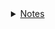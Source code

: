 <div id="content_tree"><details id="https://github.com/hzwdachui/Notes/tree/master/." style="margin-left:3%"><summary><a href="https://github.com/hzwdachui/Notes/tree/master/.">Notes</a></summary><details id="https://github.com/hzwdachui/Notes/tree/master/C" style="margin-left:3%"><summary><a href="https://github.com/hzwdachui/Notes/tree/master/C">C</a></summary><p id="https://github.com/hzwdachui/Notes/blob/master/C/C_notes.md" style="margin-left:3%"><a href="https://github.com/hzwdachui/Notes/blob/master/C/C_notes.md">C_notes.md</a></p><p id="https://github.com/hzwdachui/Notes/blob/master/C/gdb.md" style="margin-left:3%"><a href="https://github.com/hzwdachui/Notes/blob/master/C/gdb.md">gdb.md</a></p><p id="https://github.com/hzwdachui/Notes/blob/master/C/Makefile.md" style="margin-left:3%"><a href="https://github.com/hzwdachui/Notes/blob/master/C/Makefile.md">Makefile.md</a></p><p id="https://github.com/hzwdachui/Notes/blob/master/C/valgrind.md" style="margin-left:3%"><a href="https://github.com/hzwdachui/Notes/blob/master/C/valgrind.md">valgrind.md</a></p></details><p id="https://github.com/hzwdachui/Notes/blob/master/cheatsheet.py" style="margin-left:3%"><a href="https://github.com/hzwdachui/Notes/blob/master/cheatsheet.py">cheatsheet.py</a></p><details id="https://github.com/hzwdachui/Notes/tree/master/Docker" style="margin-left:3%"><summary><a href="https://github.com/hzwdachui/Notes/tree/master/Docker">Docker</a></summary><p id="https://github.com/hzwdachui/Notes/blob/master/Docker/Docker-compose%20部署Flask+celery+MySQL+redis.md" style="margin-left:3%"><a href="https://github.com/hzwdachui/Notes/blob/master/Docker/Docker-compose%20部署Flask+celery+MySQL+redis.md">Docker-compose 部署Flask+celery+MySQL+redis.md</a></p><p id="https://github.com/hzwdachui/Notes/blob/master/Docker/Docker.md" style="margin-left:3%"><a href="https://github.com/hzwdachui/Notes/blob/master/Docker/Docker.md">Docker.md</a></p><p id="https://github.com/hzwdachui/Notes/blob/master/Docker/docker镜像减小一次经历.md" style="margin-left:3%"><a href="https://github.com/hzwdachui/Notes/blob/master/Docker/docker镜像减小一次经历.md">docker镜像减小一次经历.md</a></p></details><p id="https://github.com/hzwdachui/Notes/blob/master/generate_content.py" style="margin-left:3%"><a href="https://github.com/hzwdachui/Notes/blob/master/generate_content.py">generate_content.py</a></p><p id="https://github.com/hzwdachui/Notes/blob/master/generate_content2.py" style="margin-left:3%"><a href="https://github.com/hzwdachui/Notes/blob/master/generate_content2.py">generate_content2.py</a></p><details id="https://github.com/hzwdachui/Notes/tree/master/Java笔记" style="margin-left:3%"><summary><a href="https://github.com/hzwdachui/Notes/tree/master/Java笔记">Java笔记</a></summary><p id="https://github.com/hzwdachui/Notes/blob/master/Java笔记/Java%20Concurrency.md" style="margin-left:3%"><a href="https://github.com/hzwdachui/Notes/blob/master/Java笔记/Java%20Concurrency.md">Java Concurrency.md</a></p><details id="https://github.com/hzwdachui/Notes/tree/master/Java笔记/Java后端面试" style="margin-left:3%"><summary><a href="https://github.com/hzwdachui/Notes/tree/master/Java笔记/Java后端面试">Java后端面试</a></summary><p id="https://github.com/hzwdachui/Notes/blob/master/Java笔记/Java后端面试/Android基础.md" style="margin-left:3%"><a href="https://github.com/hzwdachui/Notes/blob/master/Java笔记/Java后端面试/Android基础.md">Android基础.md</a></p><p id="https://github.com/hzwdachui/Notes/blob/master/Java笔记/Java后端面试/HashTable.md" style="margin-left:3%"><a href="https://github.com/hzwdachui/Notes/blob/master/Java笔记/Java后端面试/HashTable.md">HashTable.md</a></p><p id="https://github.com/hzwdachui/Notes/blob/master/Java笔记/Java后端面试/Java多线程和并发.md" style="margin-left:3%"><a href="https://github.com/hzwdachui/Notes/blob/master/Java笔记/Java后端面试/Java多线程和并发.md">Java多线程和并发.md</a></p><p id="https://github.com/hzwdachui/Notes/blob/master/Java笔记/Java后端面试/JVM.md" style="margin-left:3%"><a href="https://github.com/hzwdachui/Notes/blob/master/Java笔记/Java后端面试/JVM.md">JVM.md</a></p><p id="https://github.com/hzwdachui/Notes/blob/master/Java笔记/Java后端面试/OO.md" style="margin-left:3%"><a href="https://github.com/hzwdachui/Notes/blob/master/Java笔记/Java后端面试/OO.md">OO.md</a></p><p id="https://github.com/hzwdachui/Notes/blob/master/Java笔记/Java后端面试/README.md" style="margin-left:3%"><a href="https://github.com/hzwdachui/Notes/blob/master/Java笔记/Java后端面试/README.md">README.md</a></p><p id="https://github.com/hzwdachui/Notes/blob/master/Java笔记/Java后端面试/Spring.md" style="margin-left:3%"><a href="https://github.com/hzwdachui/Notes/blob/master/Java笔记/Java后端面试/Spring.md">Spring.md</a></p><p id="https://github.com/hzwdachui/Notes/blob/master/Java笔记/Java后端面试/数据库基础.md" style="margin-left:3%"><a href="https://github.com/hzwdachui/Notes/blob/master/Java笔记/Java后端面试/数据库基础.md">数据库基础.md</a></p><p id="https://github.com/hzwdachui/Notes/blob/master/Java笔记/Java后端面试/算法.md" style="margin-left:3%"><a href="https://github.com/hzwdachui/Notes/blob/master/Java笔记/Java后端面试/算法.md">算法.md</a></p><p id="https://github.com/hzwdachui/Notes/blob/master/Java笔记/Java后端面试/计算机网络.md" style="margin-left:3%"><a href="https://github.com/hzwdachui/Notes/blob/master/Java笔记/Java后端面试/计算机网络.md">计算机网络.md</a></p><p id="https://github.com/hzwdachui/Notes/blob/master/Java笔记/Java后端面试/计算机网络OSI七层模型.jpg" style="margin-left:3%"><a href="https://github.com/hzwdachui/Notes/blob/master/Java笔记/Java后端面试/计算机网络OSI七层模型.jpg">计算机网络OSI七层模型.jpg</a></p><p id="https://github.com/hzwdachui/Notes/blob/master/Java笔记/Java后端面试/进程线程通信.md" style="margin-left:3%"><a href="https://github.com/hzwdachui/Notes/blob/master/Java笔记/Java后端面试/进程线程通信.md">进程线程通信.md</a></p></details><details id="https://github.com/hzwdachui/Notes/tree/master/Java笔记/Java并发编程的艺术" style="margin-left:3%"><summary><a href="https://github.com/hzwdachui/Notes/tree/master/Java笔记/Java并发编程的艺术">Java并发编程的艺术</a></summary><p id="https://github.com/hzwdachui/Notes/blob/master/Java笔记/Java并发编程的艺术/Java并发编程的艺术-13个原子操作类.md" style="margin-left:3%"><a href="https://github.com/hzwdachui/Notes/blob/master/Java笔记/Java并发编程的艺术/Java并发编程的艺术-13个原子操作类.md">Java并发编程的艺术-13个原子操作类.md</a></p><p id="https://github.com/hzwdachui/Notes/blob/master/Java笔记/Java并发编程的艺术/Java并发编程的艺术-Executor框架.md" style="margin-left:3%"><a href="https://github.com/hzwdachui/Notes/blob/master/Java笔记/Java并发编程的艺术/Java并发编程的艺术-Executor框架.md">Java并发编程的艺术-Executor框架.md</a></p><p id="https://github.com/hzwdachui/Notes/blob/master/Java笔记/Java并发编程的艺术/Java并发编程的艺术-Java中的并发工具类.md" style="margin-left:3%"><a href="https://github.com/hzwdachui/Notes/blob/master/Java笔记/Java并发编程的艺术/Java并发编程的艺术-Java中的并发工具类.md">Java并发编程的艺术-Java中的并发工具类.md</a></p><p id="https://github.com/hzwdachui/Notes/blob/master/Java笔记/Java并发编程的艺术/Java并发编程的艺术-Java中的线程池.md" style="margin-left:3%"><a href="https://github.com/hzwdachui/Notes/blob/master/Java笔记/Java并发编程的艺术/Java并发编程的艺术-Java中的线程池.md">Java并发编程的艺术-Java中的线程池.md</a></p><p id="https://github.com/hzwdachui/Notes/blob/master/Java笔记/Java并发编程的艺术/Java并发编程的艺术-Java中的锁.md" style="margin-left:3%"><a href="https://github.com/hzwdachui/Notes/blob/master/Java笔记/Java并发编程的艺术/Java并发编程的艺术-Java中的锁.md">Java并发编程的艺术-Java中的锁.md</a></p><p id="https://github.com/hzwdachui/Notes/blob/master/Java笔记/Java并发编程的艺术/Java并发编程的艺术-Java内存模型.md" style="margin-left:3%"><a href="https://github.com/hzwdachui/Notes/blob/master/Java笔记/Java并发编程的艺术/Java并发编程的艺术-Java内存模型.md">Java并发编程的艺术-Java内存模型.md</a></p><p id="https://github.com/hzwdachui/Notes/blob/master/Java笔记/Java并发编程的艺术/Java并发编程的艺术-Java并发容器和框架.md" style="margin-left:3%"><a href="https://github.com/hzwdachui/Notes/blob/master/Java笔记/Java并发编程的艺术/Java并发编程的艺术-Java并发容器和框架.md">Java并发编程的艺术-Java并发容器和框架.md</a></p><p id="https://github.com/hzwdachui/Notes/blob/master/Java笔记/Java并发编程的艺术/Java并发编程的艺术-Java并发机制的底层实现原理.md" style="margin-left:3%"><a href="https://github.com/hzwdachui/Notes/blob/master/Java笔记/Java并发编程的艺术/Java并发编程的艺术-Java并发机制的底层实现原理.md">Java并发编程的艺术-Java并发机制的底层实现原理.md</a></p><p id="https://github.com/hzwdachui/Notes/blob/master/Java笔记/Java并发编程的艺术/Java并发编程的艺术-并发编程的挑战.md" style="margin-left:3%"><a href="https://github.com/hzwdachui/Notes/blob/master/Java笔记/Java并发编程的艺术/Java并发编程的艺术-并发编程的挑战.md">Java并发编程的艺术-并发编程的挑战.md</a></p></details><p id="https://github.com/hzwdachui/Notes/blob/master/Java笔记/Java笔记.md" style="margin-left:3%"><a href="https://github.com/hzwdachui/Notes/blob/master/Java笔记/Java笔记.md">Java笔记.md</a></p><details id="https://github.com/hzwdachui/Notes/tree/master/Java笔记/Spring" style="margin-left:3%"><summary><a href="https://github.com/hzwdachui/Notes/tree/master/Java笔记/Spring">Spring</a></summary><p id="https://github.com/hzwdachui/Notes/blob/master/Java笔记/Spring/Spring.md" style="margin-left:3%"><a href="https://github.com/hzwdachui/Notes/blob/master/Java笔记/Spring/Spring.md">Spring.md</a></p></details></details><details id="https://github.com/hzwdachui/Notes/tree/master/Mysql" style="margin-left:3%"><summary><a href="https://github.com/hzwdachui/Notes/tree/master/Mysql">Mysql</a></summary><p id="https://github.com/hzwdachui/Notes/blob/master/Mysql/MySQL使用笔记.md" style="margin-left:3%"><a href="https://github.com/hzwdachui/Notes/blob/master/Mysql/MySQL使用笔记.md">MySQL使用笔记.md</a></p><p id="https://github.com/hzwdachui/Notes/blob/master/Mysql/MySQL数据库.md" style="margin-left:3%"><a href="https://github.com/hzwdachui/Notes/blob/master/Mysql/MySQL数据库.md">MySQL数据库.md</a></p><p id="https://github.com/hzwdachui/Notes/blob/master/Mysql/sql面试.md" style="margin-left:3%"><a href="https://github.com/hzwdachui/Notes/blob/master/Mysql/sql面试.md">sql面试.md</a></p><p id="https://github.com/hzwdachui/Notes/blob/master/Mysql/删除.png" style="margin-left:3%"><a href="https://github.com/hzwdachui/Notes/blob/master/Mysql/删除.png">删除.png</a></p><p id="https://github.com/hzwdachui/Notes/blob/master/Mysql/插入.png" style="margin-left:3%"><a href="https://github.com/hzwdachui/Notes/blob/master/Mysql/插入.png">插入.png</a></p><p id="https://github.com/hzwdachui/Notes/blob/master/Mysql/数据库增量任务.md" style="margin-left:3%"><a href="https://github.com/hzwdachui/Notes/blob/master/Mysql/数据库增量任务.md">数据库增量任务.md</a></p><p id="https://github.com/hzwdachui/Notes/blob/master/Mysql/数据库查询优化.md" style="margin-left:3%"><a href="https://github.com/hzwdachui/Notes/blob/master/Mysql/数据库查询优化.md">数据库查询优化.md</a></p><p id="https://github.com/hzwdachui/Notes/blob/master/Mysql/补充知识点.md" style="margin-left:3%"><a href="https://github.com/hzwdachui/Notes/blob/master/Mysql/补充知识点.md">补充知识点.md</a></p></details><details id="https://github.com/hzwdachui/Notes/tree/master/Nodemcu" style="margin-left:3%"><summary><a href="https://github.com/hzwdachui/Notes/tree/master/Nodemcu">Nodemcu</a></summary><p id="https://github.com/hzwdachui/Notes/blob/master/Nodemcu/Keypad.png" style="margin-left:3%"><a href="https://github.com/hzwdachui/Notes/blob/master/Nodemcu/Keypad.png">Keypad.png</a></p><p id="https://github.com/hzwdachui/Notes/blob/master/Nodemcu/Keypad_ESP8266_Steckplatine.png" style="margin-left:3%"><a href="https://github.com/hzwdachui/Notes/blob/master/Nodemcu/Keypad_ESP8266_Steckplatine.png">Keypad_ESP8266_Steckplatine.png</a></p><p id="https://github.com/hzwdachui/Notes/blob/master/Nodemcu/NodeMCU%20GPIOs.png" style="margin-left:3%"><a href="https://github.com/hzwdachui/Notes/blob/master/Nodemcu/NodeMCU%20GPIOs.png">NodeMCU GPIOs.png</a></p><p id="https://github.com/hzwdachui/Notes/blob/master/Nodemcu/Nodemcu%20http%20server.md" style="margin-left:3%"><a href="https://github.com/hzwdachui/Notes/blob/master/Nodemcu/Nodemcu%20http%20server.md">Nodemcu http server.md</a></p><p id="https://github.com/hzwdachui/Notes/blob/master/Nodemcu/Nodemcu%20使用Arduino%20IDE运行示例程序.md" style="margin-left:3%"><a href="https://github.com/hzwdachui/Notes/blob/master/Nodemcu/Nodemcu%20使用Arduino%20IDE运行示例程序.md">Nodemcu 使用Arduino IDE运行示例程序.md</a></p><p id="https://github.com/hzwdachui/Notes/blob/master/Nodemcu/Nodemcu数字键盘.md" style="margin-left:3%"><a href="https://github.com/hzwdachui/Notes/blob/master/Nodemcu/Nodemcu数字键盘.md">Nodemcu数字键盘.md</a></p><p id="https://github.com/hzwdachui/Notes/blob/master/Nodemcu/Nodemcu通讯.md" style="margin-left:3%"><a href="https://github.com/hzwdachui/Notes/blob/master/Nodemcu/Nodemcu通讯.md">Nodemcu通讯.md</a></p><p id="https://github.com/hzwdachui/Notes/blob/master/Nodemcu/result.png" style="margin-left:3%"><a href="https://github.com/hzwdachui/Notes/blob/master/Nodemcu/result.png">result.png</a></p></details><details id="https://github.com/hzwdachui/Notes/tree/master/Pyhton笔记" style="margin-left:3%"><summary><a href="https://github.com/hzwdachui/Notes/tree/master/Pyhton笔记">Pyhton笔记</a></summary><p id="https://github.com/hzwdachui/Notes/blob/master/Pyhton笔记/json_mysql_python.md" style="margin-left:3%"><a href="https://github.com/hzwdachui/Notes/blob/master/Pyhton笔记/json_mysql_python.md">json_mysql_python.md</a></p><p id="https://github.com/hzwdachui/Notes/blob/master/Pyhton笔记/python_request.md" style="margin-left:3%"><a href="https://github.com/hzwdachui/Notes/blob/master/Pyhton笔记/python_request.md">python_request.md</a></p><p id="https://github.com/hzwdachui/Notes/blob/master/Pyhton笔记/python入门笔记.md" style="margin-left:3%"><a href="https://github.com/hzwdachui/Notes/blob/master/Pyhton笔记/python入门笔记.md">python入门笔记.md</a></p><p id="https://github.com/hzwdachui/Notes/blob/master/Pyhton笔记/python图片.md" style="margin-left:3%"><a href="https://github.com/hzwdachui/Notes/blob/master/Pyhton笔记/python图片.md">python图片.md</a></p><p id="https://github.com/hzwdachui/Notes/blob/master/Pyhton笔记/python编译.md" style="margin-left:3%"><a href="https://github.com/hzwdachui/Notes/blob/master/Pyhton笔记/python编译.md">python编译.md</a></p><p id="https://github.com/hzwdachui/Notes/blob/master/Pyhton笔记/pytorch_jit.md" style="margin-left:3%"><a href="https://github.com/hzwdachui/Notes/blob/master/Pyhton笔记/pytorch_jit.md">pytorch_jit.md</a></p><p id="https://github.com/hzwdachui/Notes/blob/master/Pyhton笔记/virtualenv.md" style="margin-left:3%"><a href="https://github.com/hzwdachui/Notes/blob/master/Pyhton笔记/virtualenv.md">virtualenv.md</a></p></details><details id="https://github.com/hzwdachui/Notes/tree/master/React" style="margin-left:3%"><summary><a href="https://github.com/hzwdachui/Notes/tree/master/React">React</a></summary><p id="https://github.com/hzwdachui/Notes/blob/master/React/flux.png" style="margin-left:3%"><a href="https://github.com/hzwdachui/Notes/blob/master/React/flux.png">flux.png</a></p><p id="https://github.com/hzwdachui/Notes/blob/master/React/React%20Cheetsheet.md" style="margin-left:3%"><a href="https://github.com/hzwdachui/Notes/blob/master/React/React%20Cheetsheet.md">React Cheetsheet.md</a></p><p id="https://github.com/hzwdachui/Notes/blob/master/React/微信截图_20200317173759.png" style="margin-left:3%"><a href="https://github.com/hzwdachui/Notes/blob/master/React/微信截图_20200317173759.png">微信截图_20200317173759.png</a></p></details><p id="https://github.com/hzwdachui/Notes/blob/master/README.md" style="margin-left:3%"><a href="https://github.com/hzwdachui/Notes/blob/master/README.md">README.md</a></p><details id="https://github.com/hzwdachui/Notes/tree/master/Redis" style="margin-left:3%"><summary><a href="https://github.com/hzwdachui/Notes/tree/master/Redis">Redis</a></summary><p id="https://github.com/hzwdachui/Notes/blob/master/Redis/redis_notes.md" style="margin-left:3%"><a href="https://github.com/hzwdachui/Notes/blob/master/Redis/redis_notes.md">redis_notes.md</a></p><p id="https://github.com/hzwdachui/Notes/blob/master/Redis/缓存穿透击穿雪崩.md" style="margin-left:3%"><a href="https://github.com/hzwdachui/Notes/blob/master/Redis/缓存穿透击穿雪崩.md">缓存穿透击穿雪崩.md</a></p></details><p id="https://github.com/hzwdachui/Notes/blob/master/stdio.py" style="margin-left:3%"><a href="https://github.com/hzwdachui/Notes/blob/master/stdio.py">stdio.py</a></p><details id="https://github.com/hzwdachui/Notes/tree/master/test" style="margin-left:3%"><summary><a href="https://github.com/hzwdachui/Notes/tree/master/test">test</a></summary><p id="https://github.com/hzwdachui/Notes/blob/master/test/generate_content2.py" style="margin-left:3%"><a href="https://github.com/hzwdachui/Notes/blob/master/test/generate_content2.py">generate_content2.py</a></p><details id="https://github.com/hzwdachui/Notes/tree/master/test/test1_1" style="margin-left:3%"><summary><a href="https://github.com/hzwdachui/Notes/tree/master/test/test1_1">test1_1</a></summary><p id="https://github.com/hzwdachui/Notes/blob/master/test/test1_1/test_1_1.py" style="margin-left:3%"><a href="https://github.com/hzwdachui/Notes/blob/master/test/test1_1/test_1_1.py">test_1_1.py</a></p></details><details id="https://github.com/hzwdachui/Notes/tree/master/test/test1_2" style="margin-left:3%"><summary><a href="https://github.com/hzwdachui/Notes/tree/master/test/test1_2">test1_2</a></summary></details></details><details id="https://github.com/hzwdachui/Notes/tree/master/WebApp" style="margin-left:3%"><summary><a href="https://github.com/hzwdachui/Notes/tree/master/WebApp">WebApp</a></summary><p id="https://github.com/hzwdachui/Notes/blob/master/WebApp/Ajax笔记.md" style="margin-left:3%"><a href="https://github.com/hzwdachui/Notes/blob/master/WebApp/Ajax笔记.md">Ajax笔记.md</a></p><p id="https://github.com/hzwdachui/Notes/blob/master/WebApp/celery.md" style="margin-left:3%"><a href="https://github.com/hzwdachui/Notes/blob/master/WebApp/celery.md">celery.md</a></p><p id="https://github.com/hzwdachui/Notes/blob/master/WebApp/Flask_App.md" style="margin-left:3%"><a href="https://github.com/hzwdachui/Notes/blob/master/WebApp/Flask_App.md">Flask_App.md</a></p><p id="https://github.com/hzwdachui/Notes/blob/master/WebApp/From表单.md" style="margin-left:3%"><a href="https://github.com/hzwdachui/Notes/blob/master/WebApp/From表单.md">From表单.md</a></p><p id="https://github.com/hzwdachui/Notes/blob/master/WebApp/Gem安装.md" style="margin-left:3%"><a href="https://github.com/hzwdachui/Notes/blob/master/WebApp/Gem安装.md">Gem安装.md</a></p><p id="https://github.com/hzwdachui/Notes/blob/master/WebApp/React_Cheetsheet.md" style="margin-left:3%"><a href="https://github.com/hzwdachui/Notes/blob/master/WebApp/React_Cheetsheet.md">React_Cheetsheet.md</a></p><p id="https://github.com/hzwdachui/Notes/blob/master/WebApp/RESTful_API.md" style="margin-left:3%"><a href="https://github.com/hzwdachui/Notes/blob/master/WebApp/RESTful_API.md">RESTful_API.md</a></p><details id="https://github.com/hzwdachui/Notes/tree/master/WebApp/Webcam" style="margin-left:3%"><summary><a href="https://github.com/hzwdachui/Notes/tree/master/WebApp/Webcam">Webcam</a></summary><p id="https://github.com/hzwdachui/Notes/blob/master/WebApp/Webcam/test.html" style="margin-left:3%"><a href="https://github.com/hzwdachui/Notes/blob/master/WebApp/Webcam/test.html">test.html</a></p><p id="https://github.com/hzwdachui/Notes/blob/master/WebApp/Webcam/webcam.html" style="margin-left:3%"><a href="https://github.com/hzwdachui/Notes/blob/master/WebApp/Webcam/webcam.html">webcam.html</a></p><p id="https://github.com/hzwdachui/Notes/blob/master/WebApp/Webcam/webcam.js" style="margin-left:3%"><a href="https://github.com/hzwdachui/Notes/blob/master/WebApp/Webcam/webcam.js">webcam.js</a></p></details><p id="https://github.com/hzwdachui/Notes/blob/master/WebApp/wsgi.md" style="margin-left:3%"><a href="https://github.com/hzwdachui/Notes/blob/master/WebApp/wsgi.md">wsgi.md</a></p><p id="https://github.com/hzwdachui/Notes/blob/master/WebApp/微服务.md" style="margin-left:3%"><a href="https://github.com/hzwdachui/Notes/blob/master/WebApp/微服务.md">微服务.md</a></p><p id="https://github.com/hzwdachui/Notes/blob/master/WebApp/微服务架构.md" style="margin-left:3%"><a href="https://github.com/hzwdachui/Notes/blob/master/WebApp/微服务架构.md">微服务架构.md</a></p></details><details id="https://github.com/hzwdachui/Notes/tree/master/工具" style="margin-left:3%"><summary><a href="https://github.com/hzwdachui/Notes/tree/master/工具">工具</a></summary><details id="https://github.com/hzwdachui/Notes/tree/master/工具/Git" style="margin-left:3%"><summary><a href="https://github.com/hzwdachui/Notes/tree/master/工具/Git">Git</a></summary><p id="https://github.com/hzwdachui/Notes/blob/master/工具/Git/git.md" style="margin-left:3%"><a href="https://github.com/hzwdachui/Notes/blob/master/工具/Git/git.md">git.md</a></p><p id="https://github.com/hzwdachui/Notes/blob/master/工具/Git/github_page.md" style="margin-left:3%"><a href="https://github.com/hzwdachui/Notes/blob/master/工具/Git/github_page.md">github_page.md</a></p><p id="https://github.com/hzwdachui/Notes/blob/master/工具/Git/uploadToGithub.md" style="margin-left:3%"><a href="https://github.com/hzwdachui/Notes/blob/master/工具/Git/uploadToGithub.md">uploadToGithub.md</a></p></details><p id="https://github.com/hzwdachui/Notes/blob/master/工具/markdownpad2配置.md" style="margin-left:3%"><a href="https://github.com/hzwdachui/Notes/blob/master/工具/markdownpad2配置.md">markdownpad2配置.md</a></p><p id="https://github.com/hzwdachui/Notes/blob/master/工具/折腾wsl.md" style="margin-left:3%"><a href="https://github.com/hzwdachui/Notes/blob/master/工具/折腾wsl.md">折腾wsl.md</a></p><p id="https://github.com/hzwdachui/Notes/blob/master/工具/推荐Typora_渲染效果比markdownpad好" style="margin-left:3%"><a href="https://github.com/hzwdachui/Notes/blob/master/工具/推荐Typora_渲染效果比markdownpad好">推荐Typora_渲染效果比markdownpad好</a></p><details id="https://github.com/hzwdachui/Notes/tree/master/工具/编辑器" style="margin-left:3%"><summary><a href="https://github.com/hzwdachui/Notes/tree/master/工具/编辑器">编辑器</a></summary><p id="https://github.com/hzwdachui/Notes/blob/master/工具/编辑器/Emacs学习.md" style="margin-left:3%"><a href="https://github.com/hzwdachui/Notes/blob/master/工具/编辑器/Emacs学习.md">Emacs学习.md</a></p><p id="https://github.com/hzwdachui/Notes/blob/master/工具/编辑器/pychram远程开发.md" style="margin-left:3%"><a href="https://github.com/hzwdachui/Notes/blob/master/工具/编辑器/pychram远程开发.md">pychram远程开发.md</a></p></details></details><details id="https://github.com/hzwdachui/Notes/tree/master/未填坑" style="margin-left:3%"><summary><a href="https://github.com/hzwdachui/Notes/tree/master/未填坑">未填坑</a></summary><p id="https://github.com/hzwdachui/Notes/blob/master/未填坑/FreeRTOS.md" style="margin-left:3%"><a href="https://github.com/hzwdachui/Notes/blob/master/未填坑/FreeRTOS.md">FreeRTOS.md</a></p><p id="https://github.com/hzwdachui/Notes/blob/master/未填坑/go入门.md" style="margin-left:3%"><a href="https://github.com/hzwdachui/Notes/blob/master/未填坑/go入门.md">go入门.md</a></p><p id="https://github.com/hzwdachui/Notes/blob/master/未填坑/杂.md" style="margin-left:3%"><a href="https://github.com/hzwdachui/Notes/blob/master/未填坑/杂.md">杂.md</a></p><p id="https://github.com/hzwdachui/Notes/blob/master/未填坑/测试.md" style="margin-left:3%"><a href="https://github.com/hzwdachui/Notes/blob/master/未填坑/测试.md">测试.md</a></p></details><details id="https://github.com/hzwdachui/Notes/tree/master/树莓派" style="margin-left:3%"><summary><a href="https://github.com/hzwdachui/Notes/tree/master/树莓派">树莓派</a></summary><p id="https://github.com/hzwdachui/Notes/blob/master/树莓派/折腾树莓派.md" style="margin-left:3%"><a href="https://github.com/hzwdachui/Notes/blob/master/树莓派/折腾树莓派.md">折腾树莓派.md</a></p></details><details id="https://github.com/hzwdachui/Notes/tree/master/计算机基础" style="margin-left:3%"><summary><a href="https://github.com/hzwdachui/Notes/tree/master/计算机基础">计算机基础</a></summary><p id="https://github.com/hzwdachui/Notes/blob/master/计算机基础/HTTP(S)协议.md" style="margin-left:3%"><a href="https://github.com/hzwdachui/Notes/blob/master/计算机基础/HTTP(S)协议.md">HTTP(S)协议.md</a></p><p id="https://github.com/hzwdachui/Notes/blob/master/计算机基础/Introducing%20ARM%20assembly%20language.md" style="margin-left:3%"><a href="https://github.com/hzwdachui/Notes/blob/master/计算机基础/Introducing%20ARM%20assembly%20language.md">Introducing ARM assembly language.md</a></p><p id="https://github.com/hzwdachui/Notes/blob/master/计算机基础/Linux%20IPC.md" style="margin-left:3%"><a href="https://github.com/hzwdachui/Notes/blob/master/计算机基础/Linux%20IPC.md">Linux IPC.md</a></p><p id="https://github.com/hzwdachui/Notes/blob/master/计算机基础/LinuxC++.md" style="margin-left:3%"><a href="https://github.com/hzwdachui/Notes/blob/master/计算机基础/LinuxC++.md">LinuxC++.md</a></p><p id="https://github.com/hzwdachui/Notes/blob/master/计算机基础/LRU.md" style="margin-left:3%"><a href="https://github.com/hzwdachui/Notes/blob/master/计算机基础/LRU.md">LRU.md</a></p><p id="https://github.com/hzwdachui/Notes/blob/master/计算机基础/LRU等.md" style="margin-left:3%"><a href="https://github.com/hzwdachui/Notes/blob/master/计算机基础/LRU等.md">LRU等.md</a></p><details id="https://github.com/hzwdachui/Notes/tree/master/计算机基础/OS" style="margin-left:3%"><summary><a href="https://github.com/hzwdachui/Notes/tree/master/计算机基础/OS">OS</a></summary><p id="https://github.com/hzwdachui/Notes/blob/master/计算机基础/OS/IO多路复用.md" style="margin-left:3%"><a href="https://github.com/hzwdachui/Notes/blob/master/计算机基础/OS/IO多路复用.md">IO多路复用.md</a></p><p id="https://github.com/hzwdachui/Notes/blob/master/计算机基础/OS/socket.md" style="margin-left:3%"><a href="https://github.com/hzwdachui/Notes/blob/master/计算机基础/OS/socket.md">socket.md</a></p><p id="https://github.com/hzwdachui/Notes/blob/master/计算机基础/OS/信号量管程和同步.md" style="margin-left:3%"><a href="https://github.com/hzwdachui/Notes/blob/master/计算机基础/OS/信号量管程和同步.md">信号量管程和同步.md</a></p><details id="https://github.com/hzwdachui/Notes/tree/master/计算机基础/OS/清华os笔记" style="margin-left:3%"><summary><a href="https://github.com/hzwdachui/Notes/tree/master/计算机基础/OS/清华os笔记">清华os笔记</a></summary><p id="https://github.com/hzwdachui/Notes/blob/master/计算机基础/OS/清华os笔记/10信号量和管程.md" style="margin-left:3%"><a href="https://github.com/hzwdachui/Notes/blob/master/计算机基础/OS/清华os笔记/10信号量和管程.md">10信号量和管程.md</a></p><p id="https://github.com/hzwdachui/Notes/blob/master/计算机基础/OS/清华os笔记/11死锁.md" style="margin-left:3%"><a href="https://github.com/hzwdachui/Notes/blob/master/计算机基础/OS/清华os笔记/11死锁.md">11死锁.md</a></p><p id="https://github.com/hzwdachui/Notes/blob/master/计算机基础/OS/清华os笔记/11补充IPC.md" style="margin-left:3%"><a href="https://github.com/hzwdachui/Notes/blob/master/计算机基础/OS/清华os笔记/11补充IPC.md">11补充IPC.md</a></p><p id="https://github.com/hzwdachui/Notes/blob/master/计算机基础/OS/清华os笔记/12文件系统.md" style="margin-left:3%"><a href="https://github.com/hzwdachui/Notes/blob/master/计算机基础/OS/清华os笔记/12文件系统.md">12文件系统.md</a></p><p id="https://github.com/hzwdachui/Notes/blob/master/计算机基础/OS/清华os笔记/3456内存.md" style="margin-left:3%"><a href="https://github.com/hzwdachui/Notes/blob/master/计算机基础/OS/清华os笔记/3456内存.md">3456内存.md</a></p><p id="https://github.com/hzwdachui/Notes/blob/master/计算机基础/OS/清华os笔记/34物理内存管理.md" style="margin-left:3%"><a href="https://github.com/hzwdachui/Notes/blob/master/计算机基础/OS/清华os笔记/34物理内存管理.md">34物理内存管理.md</a></p><p id="https://github.com/hzwdachui/Notes/blob/master/计算机基础/OS/清华os笔记/56虚拟内存.md" style="margin-left:3%"><a href="https://github.com/hzwdachui/Notes/blob/master/计算机基础/OS/清华os笔记/56虚拟内存.md">56虚拟内存.md</a></p><p id="https://github.com/hzwdachui/Notes/blob/master/计算机基础/OS/清华os笔记/7进程管理.md" style="margin-left:3%"><a href="https://github.com/hzwdachui/Notes/blob/master/计算机基础/OS/清华os笔记/7进程管理.md">7进程管理.md</a></p><p id="https://github.com/hzwdachui/Notes/blob/master/计算机基础/OS/清华os笔记/9同步.md" style="margin-left:3%"><a href="https://github.com/hzwdachui/Notes/blob/master/计算机基础/OS/清华os笔记/9同步.md">9同步.md</a></p><p id="https://github.com/hzwdachui/Notes/blob/master/计算机基础/OS/清华os笔记/folk()1.png" style="margin-left:3%"><a href="https://github.com/hzwdachui/Notes/blob/master/计算机基础/OS/清华os笔记/folk()1.png">folk()1.png</a></p><p id="https://github.com/hzwdachui/Notes/blob/master/计算机基础/OS/清华os笔记/folk()2.png" style="margin-left:3%"><a href="https://github.com/hzwdachui/Notes/blob/master/计算机基础/OS/清华os笔记/folk()2.png">folk()2.png</a></p><p id="https://github.com/hzwdachui/Notes/blob/master/计算机基础/OS/清华os笔记/lec17-第十七讲%20同步互斥.pptx" style="margin-left:3%"><a href="https://github.com/hzwdachui/Notes/blob/master/计算机基础/OS/清华os笔记/lec17-第十七讲%20同步互斥.pptx">lec17-第十七讲 同步互斥.pptx</a></p><p id="https://github.com/hzwdachui/Notes/blob/master/计算机基础/OS/清华os笔记/lec18-第十八讲%20信号量和管程-1.pptx" style="margin-left:3%"><a href="https://github.com/hzwdachui/Notes/blob/master/计算机基础/OS/清华os笔记/lec18-第十八讲%20信号量和管程-1.pptx">lec18-第十八讲 信号量和管程-1.pptx</a></p><p id="https://github.com/hzwdachui/Notes/blob/master/计算机基础/OS/清华os笔记/lec5-第五讲%20物理内存管理%20%20连续内存分配-chy1.pptx" style="margin-left:3%"><a href="https://github.com/hzwdachui/Notes/blob/master/计算机基础/OS/清华os笔记/lec5-第五讲%20物理内存管理%20%20连续内存分配-chy1.pptx">lec5-第五讲 物理内存管理  连续内存分配-chy1.pptx</a></p><p id="https://github.com/hzwdachui/Notes/blob/master/计算机基础/OS/清华os笔记/lec6-第六讲%20物理内存管理%20%20非连续内存分配-1.pptx" style="margin-left:3%"><a href="https://github.com/hzwdachui/Notes/blob/master/计算机基础/OS/清华os笔记/lec6-第六讲%20物理内存管理%20%20非连续内存分配-1.pptx">lec6-第六讲 物理内存管理  非连续内存分配-1.pptx</a></p><p id="https://github.com/hzwdachui/Notes/blob/master/计算机基础/OS/清华os笔记/lec7-第七讲%20实验二%20物理内存管理.pptx" style="margin-left:3%"><a href="https://github.com/hzwdachui/Notes/blob/master/计算机基础/OS/清华os笔记/lec7-第七讲%20实验二%20物理内存管理.pptx">lec7-第七讲 实验二 物理内存管理.pptx</a></p><p id="https://github.com/hzwdachui/Notes/blob/master/计算机基础/OS/清华os笔记/查询页表.jpg" style="margin-left:3%"><a href="https://github.com/hzwdachui/Notes/blob/master/计算机基础/OS/清华os笔记/查询页表.jpg">查询页表.jpg</a></p><p id="https://github.com/hzwdachui/Notes/blob/master/计算机基础/OS/清华os笔记/段地址空间.png" style="margin-left:3%"><a href="https://github.com/hzwdachui/Notes/blob/master/计算机基础/OS/清华os笔记/段地址空间.png">段地址空间.png</a></p><p id="https://github.com/hzwdachui/Notes/blob/master/计算机基础/OS/清华os笔记/消息队列.png" style="margin-left:3%"><a href="https://github.com/hzwdachui/Notes/blob/master/计算机基础/OS/清华os笔记/消息队列.png">消息队列.png</a></p><p id="https://github.com/hzwdachui/Notes/blob/master/计算机基础/OS/清华os笔记/管道.png" style="margin-left:3%"><a href="https://github.com/hzwdachui/Notes/blob/master/计算机基础/OS/清华os笔记/管道.png">管道.png</a></p><p id="https://github.com/hzwdachui/Notes/blob/master/计算机基础/OS/清华os笔记/虚拟文件系统.jpg" style="margin-left:3%"><a href="https://github.com/hzwdachui/Notes/blob/master/计算机基础/OS/清华os笔记/虚拟文件系统.jpg">虚拟文件系统.jpg</a></p><p id="https://github.com/hzwdachui/Notes/blob/master/计算机基础/OS/清华os笔记/进程状态.png" style="margin-left:3%"><a href="https://github.com/hzwdachui/Notes/blob/master/计算机基础/OS/清华os笔记/进程状态.png">进程状态.png</a></p></details><p id="https://github.com/hzwdachui/Notes/blob/master/计算机基础/OS/线程池.md" style="margin-left:3%"><a href="https://github.com/hzwdachui/Notes/blob/master/计算机基础/OS/线程池.md">线程池.md</a></p><p id="https://github.com/hzwdachui/Notes/blob/master/计算机基础/OS/进程线程协程.md" style="margin-left:3%"><a href="https://github.com/hzwdachui/Notes/blob/master/计算机基础/OS/进程线程协程.md">进程线程协程.md</a></p></details><p id="https://github.com/hzwdachui/Notes/blob/master/计算机基础/POSIX.md" style="margin-left:3%"><a href="https://github.com/hzwdachui/Notes/blob/master/计算机基础/POSIX.md">POSIX.md</a></p><details id="https://github.com/hzwdachui/Notes/tree/master/计算机基础/数据结构" style="margin-left:3%"><summary><a href="https://github.com/hzwdachui/Notes/tree/master/计算机基础/数据结构">数据结构</a></summary><p id="https://github.com/hzwdachui/Notes/blob/master/计算机基础/数据结构/C++%20Containers.md" style="margin-left:3%"><a href="https://github.com/hzwdachui/Notes/blob/master/计算机基础/数据结构/C++%20Containers.md">C++ Containers.md</a></p><p id="https://github.com/hzwdachui/Notes/blob/master/计算机基础/数据结构/HashTable.md" style="margin-left:3%"><a href="https://github.com/hzwdachui/Notes/blob/master/计算机基础/数据结构/HashTable.md">HashTable.md</a></p><p id="https://github.com/hzwdachui/Notes/blob/master/计算机基础/数据结构/树.md" style="margin-left:3%"><a href="https://github.com/hzwdachui/Notes/blob/master/计算机基础/数据结构/树.md">树.md</a></p></details></details><details id="https://github.com/hzwdachui/Notes/tree/master/设计模式" style="margin-left:3%"><summary><a href="https://github.com/hzwdachui/Notes/tree/master/设计模式">设计模式</a></summary><p id="https://github.com/hzwdachui/Notes/blob/master/设计模式/设计模式.md" style="margin-left:3%"><a href="https://github.com/hzwdachui/Notes/blob/master/设计模式/设计模式.md">设计模式.md</a></p></details><details id="https://github.com/hzwdachui/Notes/tree/master/运维" style="margin-left:3%"><summary><a href="https://github.com/hzwdachui/Notes/tree/master/运维">运维</a></summary><p id="https://github.com/hzwdachui/Notes/blob/master/运维/cron_notes.md" style="margin-left:3%"><a href="https://github.com/hzwdachui/Notes/blob/master/运维/cron_notes.md">cron_notes.md</a></p><p id="https://github.com/hzwdachui/Notes/blob/master/运维/Linux_Command_Notes.md" style="margin-left:3%"><a href="https://github.com/hzwdachui/Notes/blob/master/运维/Linux_Command_Notes.md">Linux_Command_Notes.md</a></p><p id="https://github.com/hzwdachui/Notes/blob/master/运维/Linux命令.md" style="margin-left:3%"><a href="https://github.com/hzwdachui/Notes/blob/master/运维/Linux命令.md">Linux命令.md</a></p><p id="https://github.com/hzwdachui/Notes/blob/master/运维/screenm命令.md" style="margin-left:3%"><a href="https://github.com/hzwdachui/Notes/blob/master/运维/screenm命令.md">screenm命令.md</a></p><p id="https://github.com/hzwdachui/Notes/blob/master/运维/shell文件的写法.md" style="margin-left:3%"><a href="https://github.com/hzwdachui/Notes/blob/master/运维/shell文件的写法.md">shell文件的写法.md</a></p><p id="https://github.com/hzwdachui/Notes/blob/master/运维/windows_ssh.md" style="margin-left:3%"><a href="https://github.com/hzwdachui/Notes/blob/master/运维/windows_ssh.md">windows_ssh.md</a></p></details><details id="https://github.com/hzwdachui/Notes/tree/master/题目笔记" style="margin-left:3%"><summary><a href="https://github.com/hzwdachui/Notes/tree/master/题目笔记">题目笔记</a></summary><details id="https://github.com/hzwdachui/Notes/tree/master/题目笔记/BFS" style="margin-left:3%"><summary><a href="https://github.com/hzwdachui/Notes/tree/master/题目笔记/BFS">BFS</a></summary><p id="https://github.com/hzwdachui/Notes/blob/master/题目笔记/BFS/BFS应用题.md" style="margin-left:3%"><a href="https://github.com/hzwdachui/Notes/blob/master/题目笔记/BFS/BFS应用题.md">BFS应用题.md</a></p><p id="https://github.com/hzwdachui/Notes/blob/master/题目笔记/BFS/TopSort.md" style="margin-left:3%"><a href="https://github.com/hzwdachui/Notes/blob/master/题目笔记/BFS/TopSort.md">TopSort.md</a></p><p id="https://github.com/hzwdachui/Notes/blob/master/题目笔记/BFS/岛屿.md" style="margin-left:3%"><a href="https://github.com/hzwdachui/Notes/blob/master/题目笔记/BFS/岛屿.md">岛屿.md</a></p></details><details id="https://github.com/hzwdachui/Notes/tree/master/题目笔记/Binary_tree" style="margin-left:3%"><summary><a href="https://github.com/hzwdachui/Notes/tree/master/题目笔记/Binary_tree">Binary_tree</a></summary><p id="https://github.com/hzwdachui/Notes/blob/master/题目笔记/Binary_tree/二叉搜索.md" style="margin-left:3%"><a href="https://github.com/hzwdachui/Notes/blob/master/题目笔记/Binary_tree/二叉搜索.md">二叉搜索.md</a></p><p id="https://github.com/hzwdachui/Notes/blob/master/题目笔记/Binary_tree/二叉树.md" style="margin-left:3%"><a href="https://github.com/hzwdachui/Notes/blob/master/题目笔记/Binary_tree/二叉树.md">二叉树.md</a></p><p id="https://github.com/hzwdachui/Notes/blob/master/题目笔记/Binary_tree/二叉树翻转.md" style="margin-left:3%"><a href="https://github.com/hzwdachui/Notes/blob/master/题目笔记/Binary_tree/二叉树翻转.md">二叉树翻转.md</a></p><p id="https://github.com/hzwdachui/Notes/blob/master/题目笔记/Binary_tree/二叉树遍历.md" style="margin-left:3%"><a href="https://github.com/hzwdachui/Notes/blob/master/题目笔记/Binary_tree/二叉树遍历.md">二叉树遍历.md</a></p><p id="https://github.com/hzwdachui/Notes/blob/master/题目笔记/Binary_tree/最近公共祖先LCA.md" style="margin-left:3%"><a href="https://github.com/hzwdachui/Notes/blob/master/题目笔记/Binary_tree/最近公共祖先LCA.md">最近公共祖先LCA.md</a></p></details><details id="https://github.com/hzwdachui/Notes/tree/master/题目笔记/DFS" style="margin-left:3%"><summary><a href="https://github.com/hzwdachui/Notes/tree/master/题目笔记/DFS">DFS</a></summary><p id="https://github.com/hzwdachui/Notes/blob/master/题目笔记/DFS/DFS.md" style="margin-left:3%"><a href="https://github.com/hzwdachui/Notes/blob/master/题目笔记/DFS/DFS.md">DFS.md</a></p></details><p id="https://github.com/hzwdachui/Notes/blob/master/题目笔记/drawlintcodetree.py" style="margin-left:3%"><a href="https://github.com/hzwdachui/Notes/blob/master/题目笔记/drawlintcodetree.py">drawlintcodetree.py</a></p><p id="https://github.com/hzwdachui/Notes/blob/master/题目笔记/future.md" style="margin-left:3%"><a href="https://github.com/hzwdachui/Notes/blob/master/题目笔记/future.md">future.md</a></p><details id="https://github.com/hzwdachui/Notes/tree/master/题目笔记/Heap_and_Hash" style="margin-left:3%"><summary><a href="https://github.com/hzwdachui/Notes/tree/master/题目笔记/Heap_and_Hash">Heap_and_Hash</a></summary><p id="https://github.com/hzwdachui/Notes/blob/master/题目笔记/Heap_and_Hash/priorityqueue.md" style="margin-left:3%"><a href="https://github.com/hzwdachui/Notes/blob/master/题目笔记/Heap_and_Hash/priorityqueue.md">priorityqueue.md</a></p><p id="https://github.com/hzwdachui/Notes/blob/master/题目笔记/Heap_and_Hash/堆化.md" style="margin-left:3%"><a href="https://github.com/hzwdachui/Notes/blob/master/题目笔记/Heap_and_Hash/堆化.md">堆化.md</a></p><p id="https://github.com/hzwdachui/Notes/blob/master/题目笔记/Heap_and_Hash/队列和栈互换.md" style="margin-left:3%"><a href="https://github.com/hzwdachui/Notes/blob/master/题目笔记/Heap_and_Hash/队列和栈互换.md">队列和栈互换.md</a></p></details><p id="https://github.com/hzwdachui/Notes/blob/master/题目笔记/print.md" style="margin-left:3%"><a href="https://github.com/hzwdachui/Notes/blob/master/题目笔记/print.md">print.md</a></p><p id="https://github.com/hzwdachui/Notes/blob/master/题目笔记/python_collections.md" style="margin-left:3%"><a href="https://github.com/hzwdachui/Notes/blob/master/题目笔记/python_collections.md">python_collections.md</a></p><p id="https://github.com/hzwdachui/Notes/blob/master/题目笔记/Sort.md" style="margin-left:3%"><a href="https://github.com/hzwdachui/Notes/blob/master/题目笔记/Sort.md">Sort.md</a></p><details id="https://github.com/hzwdachui/Notes/tree/master/题目笔记/Two_pointers" style="margin-left:3%"><summary><a href="https://github.com/hzwdachui/Notes/tree/master/题目笔记/Two_pointers">Two_pointers</a></summary><p id="https://github.com/hzwdachui/Notes/blob/master/题目笔记/Two_pointers/Two_Pointers.md" style="margin-left:3%"><a href="https://github.com/hzwdachui/Notes/blob/master/题目笔记/Two_pointers/Two_Pointers.md">Two_Pointers.md</a></p></details><details id="https://github.com/hzwdachui/Notes/tree/master/题目笔记/一些面经" style="margin-left:3%"><summary><a href="https://github.com/hzwdachui/Notes/tree/master/题目笔记/一些面经">一些面经</a></summary><details id="https://github.com/hzwdachui/Notes/tree/master/题目笔记/一些面经/flag面经" style="margin-left:3%"><summary><a href="https://github.com/hzwdachui/Notes/tree/master/题目笔记/一些面经/flag面经">flag面经</a></summary><p id="https://github.com/hzwdachui/Notes/blob/master/题目笔记/一些面经/flag面经/Facebook高频100题.xlsx" style="margin-left:3%"><a href="https://github.com/hzwdachui/Notes/blob/master/题目笔记/一些面经/flag面经/Facebook高频100题.xlsx">Facebook高频100题.xlsx</a></p><p id="https://github.com/hzwdachui/Notes/blob/master/题目笔记/一些面经/flag面经/Java大礼包.zip" style="margin-left:3%"><a href="https://github.com/hzwdachui/Notes/blob/master/题目笔记/一些面经/flag面经/Java大礼包.zip">Java大礼包.zip</a></p><p id="https://github.com/hzwdachui/Notes/blob/master/题目笔记/一些面经/flag面经/亚麻常考的OOD15题.pdf" style="margin-left:3%"><a href="https://github.com/hzwdachui/Notes/blob/master/题目笔记/一些面经/flag面经/亚麻常考的OOD15题.pdf">亚麻常考的OOD15题.pdf</a></p></details><details id="https://github.com/hzwdachui/Notes/tree/master/题目笔记/一些面经/oa" style="margin-left:3%"><summary><a href="https://github.com/hzwdachui/Notes/tree/master/题目笔记/一些面经/oa">oa</a></summary><p id="https://github.com/hzwdachui/Notes/blob/master/题目笔记/一些面经/oa/find_certain_str.py" style="margin-left:3%"><a href="https://github.com/hzwdachui/Notes/blob/master/题目笔记/一些面经/oa/find_certain_str.py">find_certain_str.py</a></p><details id="https://github.com/hzwdachui/Notes/tree/master/题目笔记/一些面经/oa/OA_Solutions" style="margin-left:3%"><summary><a href="https://github.com/hzwdachui/Notes/tree/master/题目笔记/一些面经/oa/OA_Solutions">OA_Solutions</a></summary><p id="https://github.com/hzwdachui/Notes/blob/master/题目笔记/一些面经/oa/OA_Solutions/OA_Solutions.md" style="margin-left:3%"><a href="https://github.com/hzwdachui/Notes/blob/master/题目笔记/一些面经/oa/OA_Solutions/OA_Solutions.md">OA_Solutions.md</a></p><p id="https://github.com/hzwdachui/Notes/blob/master/题目笔记/一些面经/oa/OA_Solutions/solution.py" style="margin-left:3%"><a href="https://github.com/hzwdachui/Notes/blob/master/题目笔记/一些面经/oa/OA_Solutions/solution.py">solution.py</a></p><p id="https://github.com/hzwdachui/Notes/blob/master/题目笔记/一些面经/oa/OA_Solutions/test_solution.py" style="margin-left:3%"><a href="https://github.com/hzwdachui/Notes/blob/master/题目笔记/一些面经/oa/OA_Solutions/test_solution.py">test_solution.py</a></p><p id="https://github.com/hzwdachui/Notes/blob/master/题目笔记/一些面经/oa/OA_Solutions/研发笔试标准题-服务订购到期日[2060].pdf" style="margin-left:3%"><a href="https://github.com/hzwdachui/Notes/blob/master/题目笔记/一些面经/oa/OA_Solutions/研发笔试标准题-服务订购到期日[2060].pdf">研发笔试标准题-服务订购到期日[2060].pdf</a></p></details><details id="https://github.com/hzwdachui/Notes/tree/master/题目笔记/一些面经/oa/smartX" style="margin-left:3%"><summary><a href="https://github.com/hzwdachui/Notes/tree/master/题目笔记/一些面经/oa/smartX">smartX</a></summary><details id="https://github.com/hzwdachui/Notes/tree/master/题目笔记/一些面经/oa/smartX/1" style="margin-left:3%"><summary><a href="https://github.com/hzwdachui/Notes/tree/master/题目笔记/一些面经/oa/smartX/1">1</a></summary><p id="https://github.com/hzwdachui/Notes/blob/master/题目笔记/一些面经/oa/smartX/1/solution1.py" style="margin-left:3%"><a href="https://github.com/hzwdachui/Notes/blob/master/题目笔记/一些面经/oa/smartX/1/solution1.py">solution1.py</a></p><p id="https://github.com/hzwdachui/Notes/blob/master/题目笔记/一些面经/oa/smartX/1/solution2.py" style="margin-left:3%"><a href="https://github.com/hzwdachui/Notes/blob/master/题目笔记/一些面经/oa/smartX/1/solution2.py">solution2.py</a></p></details><details id="https://github.com/hzwdachui/Notes/tree/master/题目笔记/一些面经/oa/smartX/2" style="margin-left:3%"><summary><a href="https://github.com/hzwdachui/Notes/tree/master/题目笔记/一些面经/oa/smartX/2">2</a></summary><p id="https://github.com/hzwdachui/Notes/blob/master/题目笔记/一些面经/oa/smartX/2/solution.py" style="margin-left:3%"><a href="https://github.com/hzwdachui/Notes/blob/master/题目笔记/一些面经/oa/smartX/2/solution.py">solution.py</a></p><p id="https://github.com/hzwdachui/Notes/blob/master/题目笔记/一些面经/oa/smartX/2/solution2.py" style="margin-left:3%"><a href="https://github.com/hzwdachui/Notes/blob/master/题目笔记/一些面经/oa/smartX/2/solution2.py">solution2.py</a></p></details></details></details><p id="https://github.com/hzwdachui/Notes/blob/master/题目笔记/一些面经/字节跳动.md" style="margin-left:3%"><a href="https://github.com/hzwdachui/Notes/blob/master/题目笔记/一些面经/字节跳动.md">字节跳动.md</a></p><p id="https://github.com/hzwdachui/Notes/blob/master/题目笔记/一些面经/腾讯.md" style="margin-left:3%"><a href="https://github.com/hzwdachui/Notes/blob/master/题目笔记/一些面经/腾讯.md">腾讯.md</a></p><p id="https://github.com/hzwdachui/Notes/blob/master/题目笔记/一些面经/腾讯算法.md" style="margin-left:3%"><a href="https://github.com/hzwdachui/Notes/blob/master/题目笔记/一些面经/腾讯算法.md">腾讯算法.md</a></p></details><details id="https://github.com/hzwdachui/Notes/tree/master/题目笔记/九章" style="margin-left:3%"><summary><a href="https://github.com/hzwdachui/Notes/tree/master/题目笔记/九章">九章</a></summary><p id="https://github.com/hzwdachui/Notes/blob/master/题目笔记/九章/BFS%20&amp;%20Topological%20Sort.md" style="margin-left:3%"><a href="https://github.com/hzwdachui/Notes/blob/master/题目笔记/九章/BFS%20&amp;%20Topological%20Sort.md">BFS &amp; Topological Sort.md</a></p><p id="https://github.com/hzwdachui/Notes/blob/master/题目笔记/九章/Two%20Pointers.md" style="margin-left:3%"><a href="https://github.com/hzwdachui/Notes/blob/master/题目笔记/九章/Two%20Pointers.md">Two Pointers.md</a></p><p id="https://github.com/hzwdachui/Notes/blob/master/题目笔记/九章/二分法.md" style="margin-left:3%"><a href="https://github.com/hzwdachui/Notes/blob/master/题目笔记/九章/二分法.md">二分法.md</a></p></details><p id="https://github.com/hzwdachui/Notes/blob/master/题目笔记/克隆_序列化.md" style="margin-left:3%"><a href="https://github.com/hzwdachui/Notes/blob/master/题目笔记/克隆_序列化.md">克隆_序列化.md</a></p><p id="https://github.com/hzwdachui/Notes/blob/master/题目笔记/字符串.md" style="margin-left:3%"><a href="https://github.com/hzwdachui/Notes/blob/master/题目笔记/字符串.md">字符串.md</a></p><p id="https://github.com/hzwdachui/Notes/blob/master/题目笔记/搜索路径.md" style="margin-left:3%"><a href="https://github.com/hzwdachui/Notes/blob/master/题目笔记/搜索路径.md">搜索路径.md</a></p><p id="https://github.com/hzwdachui/Notes/blob/master/题目笔记/模式匹配.md" style="margin-left:3%"><a href="https://github.com/hzwdachui/Notes/blob/master/题目笔记/模式匹配.md">模式匹配.md</a></p><p id="https://github.com/hzwdachui/Notes/blob/master/题目笔记/链表.md" style="margin-left:3%"><a href="https://github.com/hzwdachui/Notes/blob/master/题目笔记/链表.md">链表.md</a></p></details></details></div>